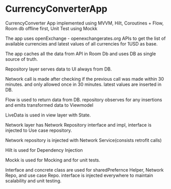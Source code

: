 # CurrencyConverterApp
CurrencyConverter App implemented using MVVM, Hilt, Coroutines + Flow, Room db offline first, Unit Test using Mockk

The app uses openExchange - openexchangerates.org APIs to get the list of available currencies and latest values of all currencies for 1USD as base.

The app caches all the data from API in Room Db and uses DB as single source of truth.

Repository layer serves data to UI always from DB.

Network call is made after checking if the previous call was made within 30 minutes. and only allowed once in 30 minutes. latest values are inserted in DB.

Flow is used to return data from DB. repository observes for any insertions and emits transformed data to Viewmodel

LiveData is used in view layer with State.

Network layer has Network Repository interface and impl, interface is injected to Use case repository.

Network repository is injected with Network Service(consists retrofit calls)

Hilt is used for Dependency Injection

Mockk is used for Mocking and for unit tests.

Interface and concrete class are used for sharedPrefernce Helper, Network Repo, and use case Repo. interface is injected everywhere to maintain scalability and unit testing.


